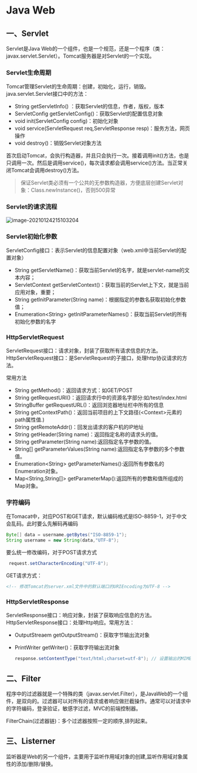 # Java Web

## 一、Servlet

Servlet是Java Web的一个组件，也是一个规范，还是一个程序（类：javax.servlet.Servlet）。Tomcat服务器是对Servlet的一个实现。

### Servlet生命周期

Tomcat管理Servlet的生命周期：创建，初始化，运行，销毁。java.servlet.Servlet接口中的方法：

- String getServletInfo() ：获取Servlet的信息，作者，版权，版本
- ServletConfig getServletConfig()：获取Servlet的配置信息对象
- void init(ServletConfig config)：初始化对象
- void service(ServletRequest req,ServletResponse resp)：服务方法，网页操作
- void destroy()：销毁Servlet对象方法

首次启动Tomcat，会执行构造器，并且只会执行一次。接着调用init()方法，也是只调用一次。然后是调用service()，每次请求都会调用service()方法。当正常关闭Tomcat会调用destroy()方法。

> 保证Servlet类必须有一个公共的无参数构造器，方便底层创建Servlet对象：Class.newInstance()，否则500异常

### Servlet的请求流程

![image-20210124215103204](C:/Users/daffupman/AppData/Roaming/Typora/typora-user-images/image-20210124215103204.png)

### Servlet初始化参数

ServletConfig接口：表示Servlet的信息配置对象（web.xml中当前Servlet的配置对象）

- String getServletName()：获取当前Servlet的名字，就是servlet-name的文本内容；
- ServletContext getServletContext()：获取当前的Servlet上下文，就是当前应用对象，重要；
- String getInitParameter(String name)：根据指定的参数名获取初始化参数值；
- Enumeration\<String\> getInitParameterNames()：获取当前Servlet的所有初始化参数的名字

### HttpServletRequest

ServletRequest接口：请求对象，封装了获取所有请求信息的方法。HttpServletRequest接口：是ServletRequest的子接口，处理http协议请求的方法。

常用方法

- String getMethod()：返回请求方式：如GET/POST
-  String getRequestURI()：返回请求行中的资源名字部分:如/test/index.html
- StringBuffer getRequestURL()：返回浏览器地址栏中所有的信息
- String getContextPath()：返回当前项目的上下文路径(\<Context\>元素的path属性值.)
- String getRemoteAddr()：回发出请求的客户机的IP地址
- String getHeader(String name)：返回指定名称的请求头的值。
- String getParameter(String name):返回指定名字参数的值。
- String[] getParameterValues(String name):返回指定名字参数的多个参数值。
- Enumeration\<String\> getParameterNames():返回所有参数名的Enumeration对象。
- Map<String,String[]> getParameterMap():返回所有的参数和值所组成的Map对象。

### 字符编码

在Tomacat中，对应POST和GET请求，默认编码格式是ISO-8859-1，对于中文会乱码。此时要么先解码再编码

```java
Byte[] data = username.getBytes("ISO-8859-1");
String username = new String(data,"UTF-8");
```

要么统一修改编码，对于POST请求方式

```java
 request.setCharacterEncoding("UTF-8");
```

GET请求方式：

```xml
<!-- 修改Tomcat的server.xml文件中的默认端口的URIEncoding为UTF-8 -->
```

### HttpServletResponse

ServletResponse接口：响应对象，封装了获取响应信息的方法。 HttpServletResponse接口：处理Http响应。常用方法：

- OutputStreaem getOutputStream()：获取字节输出流对象

- PrintWriter getWriter()：获取字符输出流对象

  ```java
  response.setContentType("text/html;charset=utf-8"); // 设置输出的MIME类型（内容的类型）和输出数据的编码方式
  ```

## 二、Filter

程序中的过滤器就是一个特殊的类（javax.servlet.Filter），是JavaWeb的一个组件，是双向的。过滤器可以对所有的请求或者响应做拦截操作。通常可以对请求中的字符编码，登录验证，敏感字过滤，MVC的前端控制器。

FilterChain(过滤器链)：多个过滤器按照一定的顺序,排列起来。

## 三、Listerner

监听器是Web的另一个组件，主要用于监听作用域对象的创建,监听作用域对象属性的添加/删除/替换。